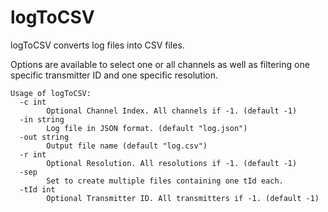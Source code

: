 # logToCSV

logToCSV converts log files into CSV files.

Options are available to select one or all channels as well as filtering one specific
transmitter ID and one specific resolution.

```
Usage of logToCSV:
  -c int
        Optional Channel Index. All channels if -1. (default -1)
  -in string
        Log file in JSON format. (default "log.json")
  -out string
        Output file name (default "log.csv")
  -r int
        Optional Resolution. All resolutions if -1. (default -1)
  -sep
        Set to create multiple files containing one tId each.
  -tId int
        Optional Transmitter ID. All transmitters if -1. (default -1)
```